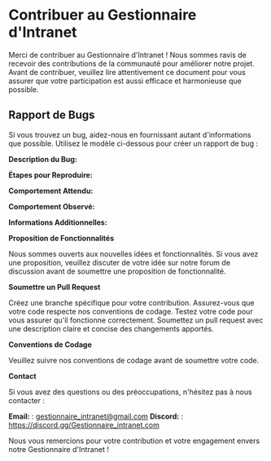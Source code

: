 # Contribuer au Gestionnaire d'Intranet

Merci de contribuer au Gestionnaire d'Intranet ! Nous sommes ravis de recevoir des contributions de la communauté pour améliorer notre projet. Avant de contribuer, veuillez lire attentivement ce document pour vous assurer que votre participation est aussi efficace et harmonieuse que possible.

## Rapport de Bugs

Si vous trouvez un bug, aidez-nous en fournissant autant d'informations que possible. Utilisez le modèle ci-dessous pour créer un rapport de bug :

**Description du Bug:**

**Étapes pour Reproduire:**

**Comportement Attendu:**

**Comportement Observé:**

**Informations Additionnelles:**

**Proposition de Fonctionnalités**

Nous sommes ouverts aux nouvelles idées et fonctionnalités. Si vous avez une proposition, veuillez discuter de votre idée sur notre forum de discussion avant de soumettre une proposition de fonctionnalité.

**Soumettre un Pull Request**

Créez une branche spécifique pour votre contribution.
Assurez-vous que votre code respecte nos conventions de codage.
Testez votre code pour vous assurer qu'il fonctionne correctement.
Soumettez un pull request avec une description claire et concise des changements apportés.

**Conventions de Codage**

Veuillez suivre nos conventions de codage avant de soumettre votre code.

**Contact**

Si vous avez des questions ou des préoccupations, n'hésitez pas à nous contacter :

**Email:** : gestionnaire_intranet@gmail.com
**Discord:** : https://discord.gg/Gestionnaire_intranet.com

Nous vous remercions pour votre contribution et votre engagement envers notre Gestionnaire d'Intranet !